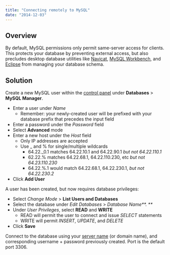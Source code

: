```yaml
---
title: "Connecting remotely to MySQL"
date: "2014-12-03"
---
```


## Overview

By default, MySQL permissions only permit same-server access for clients. This protects your database by preventing external access, but also precludes desktop database utilities like [Navicat](http://navicat.com/), [MySQL Workbench](http://www.mysql.com/products/workbench/), and [Eclipse](https://eclipse.org/pdt/) from managing your database schema.

## Solution

Create a new MySQL user within the [control panel](https://kb.apnscp.com/control-panel/logging-into-the-control-panel/) under **Databases** > **MySQL Manager**.

- Enter a user under _Name_
    - Remember: your newly-created user will be prefixed with your database prefix that precedes the input field
- Enter a password under the _Password_ field
- Select **Advanced** mode
- Enter a new host under the _Host_ field
    - Only IP addresses are accepted
    - Use \_ and % for single/multiple wildcards
        - 64.22.\_0.1 matches 64.22.10.1 and 64.22.90.1 _but not 64.22.110.1_
        - 62.22.% matches 64.22.68.1, 64.22.110.230, etc _but not 64.23.110.230_
        - 64.22.%.1 would match 64.22.68.1, 64.22.230.1, _but not 64.22.230.2_
- Click **Add User**

A user has been created, but now requires database privileges:

- Select _Change Mode_ > **List Users and Databases**
- Select the database under _Edit Databases_ > _Database Name**. **_
- Under _User Privileges_, select **READ** and **WRITE**
    - READ will permit the user to connect and issue _SELECT_ statements
    - WRITE will permit _INSERT_, _UPDATE_, and _DELETE_
- Click **Save**

Connect to the database using your [server name](https://kb.apnscp.com/platform/what-is-my-server-name/) (or domain name), and corresponding username + password previously created. Port is the default port 3306.
